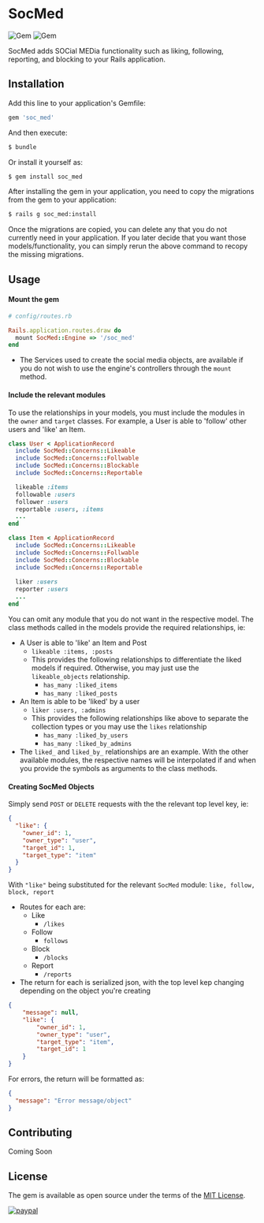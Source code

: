 # SocMed
![Gem](https://img.shields.io/gem/dt/soc_med?style=plastic)
![Gem](https://img.shields.io/gem/v/soc_med?style=plastic)

SocMed adds SOCial MEDia functionality such as liking, following, reporting, and blocking to your Rails application.

## Installation
Add this line to your application's Gemfile:

```ruby
gem 'soc_med'
```

And then execute:
```bash
$ bundle
```

Or install it yourself as:
```bash
$ gem install soc_med
```

After installing the gem in your application, you need to copy the migrations from the gem to your application:
```bash
$ rails g soc_med:install
```

Once the migrations are copied, you can delete any that you do not currently need in your application. If you later decide
that you want those models/functionality, you can simply rerun the above command to recopy the missing migrations.


## Usage

#### Mount the gem
```ruby
# config/routes.rb

Rails.application.routes.draw do
  mount SocMed::Engine => '/soc_med'
end
```

  - The Services used to create the social media objects, are available if you do not wish to use the engine's controllers through the `mount` method.

#### Include the relevant modules

To use the relationships in your models, you must include the modules in the `owner` and `target` classes. 
For example, a User is able to 'follow' other users and 'like' an Item.

```ruby
class User < ApplicationRecord
  include SocMed::Concerns::Likeable
  include SocMed::Concerns::Follwable
  include SocMed::Concerns::Blockable
  include SocMed::Concerns::Reportable

  likeable :items
  followable :users
  follower :users
  reportable :users, :items
  ...
end

class Item < ApplicationRecord
  include SocMed::Concerns::Likeable
  include SocMed::Concerns::Follwable
  include SocMed::Concerns::Blockable
  include SocMed::Concerns::Reportable
  
  liker :users
  reporter :users
  ...
end 
```

You can omit any module that you do not want in the respective model.
The class methods called in the models provide the required relationships, ie:

- A User is able to 'like' an Item and Post
    - `likeable :items, :posts`
    - This provides the following relationships to differentiate the liked models if required. Otherwise, you may just use the `likeable_objects` relationship.
        - `has_many :liked_items`
        - `has_many :liked_posts` 
- An Item is able to be 'liked' by a user
    - `liker :users, :admins`
    - This provides the following relationships like above to separate the collection types or you may use the `likes` relationship
        - `has_many :liked_by_users`
        - `has_many :liked_by_admins`
- The `liked_` and `liked_by_` relationships are an example. With the other available modules, the respective names will be interpolated if and when you provide the symbols as arguments to the class methods.

#### Creating SocMed Objects

Simply send `POST` or `DELETE` requests with the the relevant top level key, ie:

```json
{
  "like": {
    "owner_id": 1,
    "owner_type": "user",
    "target_id": 1,
    "target_type": "item"
  }
}
```
With `"like"` being substituted for the relevant `SocMed` module: `like, follow, block, report`
 
   - Routes for each are:
     - Like
       - `/likes`
     - Follow
       - `follows`
     - Block
       - `/blocks`
     - Report
       - `/reports`
   -  The return for each is serialized json, with the top level kep changing depending on the object you're creating
    
```json
{
    "message": null,
    "like": {
        "owner_id": 1,
        "owner_type": "user",
        "target_type": "item",
        "target_id": 1
    }
}
```

For errors, the return will be formatted as:
```json
{
  "message": "Error message/object"
}
``` 





## Contributing
Coming Soon

## License
The gem is available as open source under the terms of the [MIT License](https://opensource.org/licenses/MIT).

[![paypal](https://www.paypalobjects.com/en_US/i/btn/btn_donateCC_LG.gif)](https://www.paypal.com/cgi-bin/webscr?cmd=_s-xclick&hosted_button_id=4MFMTB9YYQFR8)
